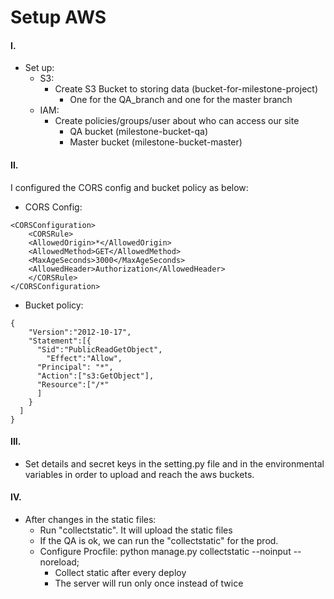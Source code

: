 # Setup AWS

#### I.

- Set up:
    - S3:
        - Create S3 Bucket to storing data (bucket-for-milestone-project)
            - One for the QA_branch and one for the master branch
    - IAM:
        - Create policies/groups/user about who can access our site
            - QA bucket (milestone-bucket-qa)
            - Master bucket (milestone-bucket-master)

#### II.
I configured the CORS config and bucket policy as below:
- CORS Config:
```
<CORSConfiguration>
    <CORSRule>
    <AllowedOrigin>*</AllowedOrigin>
    <AllowedMethod>GET</AllowedMethod>
    <MaxAgeSeconds>3000</MaxAgeSeconds>
    <AllowedHeader>Authorization</AllowedHeader>
    </CORSRule>
</CORSConfiguration>
```

- Bucket policy:

```
{
    "Version":"2012-10-17",
    "Statement":[{
      "Sid":"PublicReadGetObject",
        "Effect":"Allow",
      "Principal": "*",
      "Action":["s3:GetObject"],
      "Resource":["/*"
      ]
    }
  ]
}
```
#### III.
- Set details and secret keys in the setting.py file and in the environmental variables in order to upload and reach the aws buckets.

#### IV.
- After changes in the static files:
    - Run "collectstatic". It will upload the static files
    - If the QA is ok, we can run the "collectstatic" for the prod.
    - Configure Procfile: python manage.py collectstatic --noinput --noreload;
        - Collect static after every deploy
        - The server will run only once instead of twice